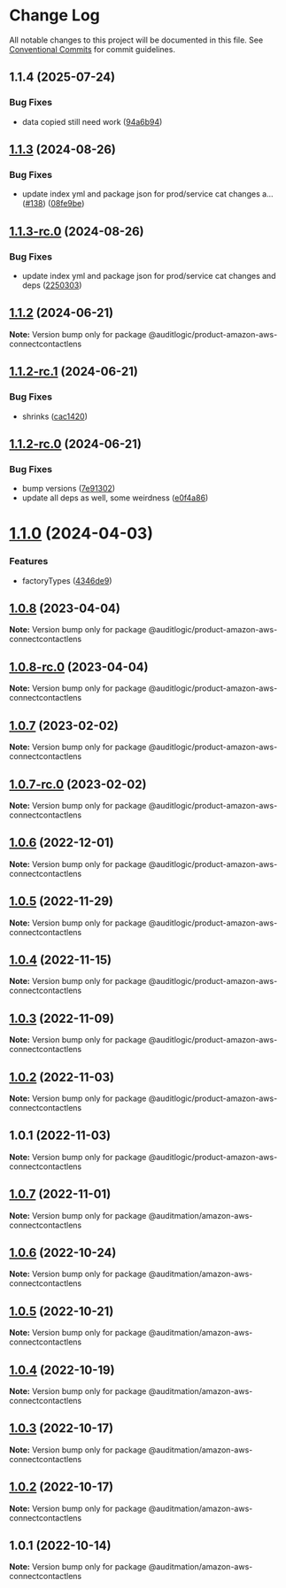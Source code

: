 # Change Log

All notable changes to this project will be documented in this file.
See [Conventional Commits](https://conventionalcommits.org) for commit guidelines.

## 1.1.4 (2025-07-24)


### Bug Fixes

* data copied still need work ([94a6b94](https://github.com/zerobias-org/product/commit/94a6b942fb0516367548599d739529536132755a))





## [1.1.3](https://github.com/auditlogic/product/compare/@auditlogic/product-amazon-aws-connectcontactlens@1.1.2...@auditlogic/product-amazon-aws-connectcontactlens@1.1.3) (2024-08-26)


### Bug Fixes

* update index yml and package json for prod/service cat changes a… ([#138](https://github.com/auditlogic/product/issues/138)) ([08fe9be](https://github.com/auditlogic/product/commit/08fe9beb1c8457462a19bc69caa02e6212d97e1a))





## [1.1.3-rc.0](https://github.com/auditlogic/product/compare/@auditlogic/product-amazon-aws-connectcontactlens@1.1.2...@auditlogic/product-amazon-aws-connectcontactlens@1.1.3-rc.0) (2024-08-26)


### Bug Fixes

* update index yml and package json for prod/service cat changes and deps ([2250303](https://github.com/auditlogic/product/commit/225030363a363608240135b7ebed386b28f01e4b))





## [1.1.2](https://github.com/auditlogic/product/compare/@auditlogic/product-amazon-aws-connectcontactlens@1.1.2-rc.1...@auditlogic/product-amazon-aws-connectcontactlens@1.1.2) (2024-06-21)

**Note:** Version bump only for package @auditlogic/product-amazon-aws-connectcontactlens





## [1.1.2-rc.1](https://github.com/auditlogic/product/compare/@auditlogic/product-amazon-aws-connectcontactlens@1.1.2-rc.0...@auditlogic/product-amazon-aws-connectcontactlens@1.1.2-rc.1) (2024-06-21)


### Bug Fixes

* shrinks ([cac1420](https://github.com/auditlogic/product/commit/cac14200fefcd8183ab69fe89a47bd3f70f563e9))





## [1.1.2-rc.0](https://github.com/auditlogic/product/compare/@auditlogic/product-amazon-aws-connectcontactlens@1.1.0...@auditlogic/product-amazon-aws-connectcontactlens@1.1.2-rc.0) (2024-06-21)


### Bug Fixes

* bump versions ([7e91302](https://github.com/auditlogic/product/commit/7e913023b8b312150ed7762c32fbbe616be71de5))
* update all deps as well, some weirdness ([e0f4a86](https://github.com/auditlogic/product/commit/e0f4a864714e2d3de6bbf3da014d5312fe53be2f))





# [1.1.0](https://github.com/auditlogic/product/compare/@auditlogic/product-amazon-aws-connectcontactlens@1.0.8...@auditlogic/product-amazon-aws-connectcontactlens@1.1.0) (2024-04-03)


### Features

* factoryTypes ([4346de9](https://github.com/auditlogic/product/commit/4346de92693aee892fccf725338ffc7b80ab182b))





## [1.0.8](https://github.com/auditlogic/product/compare/@auditlogic/product-amazon-aws-connectcontactlens@1.0.7...@auditlogic/product-amazon-aws-connectcontactlens@1.0.8) (2023-04-04)

**Note:** Version bump only for package @auditlogic/product-amazon-aws-connectcontactlens





## [1.0.8-rc.0](https://github.com/auditlogic/product/compare/@auditlogic/product-amazon-aws-connectcontactlens@1.0.7...@auditlogic/product-amazon-aws-connectcontactlens@1.0.8-rc.0) (2023-04-04)

**Note:** Version bump only for package @auditlogic/product-amazon-aws-connectcontactlens





## [1.0.7](https://github.com/auditlogic/product/compare/@auditlogic/product-amazon-aws-connectcontactlens@1.0.6...@auditlogic/product-amazon-aws-connectcontactlens@1.0.7) (2023-02-02)

**Note:** Version bump only for package @auditlogic/product-amazon-aws-connectcontactlens





## [1.0.7-rc.0](https://github.com/auditlogic/product/compare/@auditlogic/product-amazon-aws-connectcontactlens@1.0.6...@auditlogic/product-amazon-aws-connectcontactlens@1.0.7-rc.0) (2023-02-02)

**Note:** Version bump only for package @auditlogic/product-amazon-aws-connectcontactlens





## [1.0.6](https://github.com/auditlogic/product/compare/@auditlogic/product-amazon-aws-connectcontactlens@1.0.5...@auditlogic/product-amazon-aws-connectcontactlens@1.0.6) (2022-12-01)

**Note:** Version bump only for package @auditlogic/product-amazon-aws-connectcontactlens





## [1.0.5](https://github.com/auditlogic/product/compare/@auditlogic/product-amazon-aws-connectcontactlens@1.0.4...@auditlogic/product-amazon-aws-connectcontactlens@1.0.5) (2022-11-29)

**Note:** Version bump only for package @auditlogic/product-amazon-aws-connectcontactlens





## [1.0.4](https://github.com/auditlogic/product/compare/@auditlogic/product-amazon-aws-connectcontactlens@1.0.3...@auditlogic/product-amazon-aws-connectcontactlens@1.0.4) (2022-11-15)

**Note:** Version bump only for package @auditlogic/product-amazon-aws-connectcontactlens





## [1.0.3](https://github.com/auditlogic/product/compare/@auditlogic/product-amazon-aws-connectcontactlens@1.0.2...@auditlogic/product-amazon-aws-connectcontactlens@1.0.3) (2022-11-09)

**Note:** Version bump only for package @auditlogic/product-amazon-aws-connectcontactlens





## [1.0.2](https://github.com/auditlogic/product/compare/@auditlogic/product-amazon-aws-connectcontactlens@1.0.1...@auditlogic/product-amazon-aws-connectcontactlens@1.0.2) (2022-11-03)

**Note:** Version bump only for package @auditlogic/product-amazon-aws-connectcontactlens





## 1.0.1 (2022-11-03)

**Note:** Version bump only for package @auditlogic/product-amazon-aws-connectcontactlens





## [1.0.7](https://github.com/auditmation/store-content/compare/@auditmation/amazon-aws-connectcontactlens@1.0.6...@auditmation/amazon-aws-connectcontactlens@1.0.7) (2022-11-01)

**Note:** Version bump only for package @auditmation/amazon-aws-connectcontactlens





## [1.0.6](https://github.com/auditmation/store-content/compare/@auditmation/amazon-aws-connectcontactlens@1.0.5...@auditmation/amazon-aws-connectcontactlens@1.0.6) (2022-10-24)

**Note:** Version bump only for package @auditmation/amazon-aws-connectcontactlens





## [1.0.5](https://github.com/auditmation/store-content/compare/@auditmation/amazon-aws-connectcontactlens@1.0.4...@auditmation/amazon-aws-connectcontactlens@1.0.5) (2022-10-21)

**Note:** Version bump only for package @auditmation/amazon-aws-connectcontactlens





## [1.0.4](https://github.com/auditmation/store-content/compare/@auditmation/amazon-aws-connectcontactlens@1.0.3...@auditmation/amazon-aws-connectcontactlens@1.0.4) (2022-10-19)

**Note:** Version bump only for package @auditmation/amazon-aws-connectcontactlens





## [1.0.3](https://github.com/auditmation/store-content/compare/@auditmation/amazon-aws-connectcontactlens@1.0.2...@auditmation/amazon-aws-connectcontactlens@1.0.3) (2022-10-17)

**Note:** Version bump only for package @auditmation/amazon-aws-connectcontactlens





## [1.0.2](https://github.com/auditmation/store-content/compare/@auditmation/amazon-aws-connectcontactlens@1.0.1...@auditmation/amazon-aws-connectcontactlens@1.0.2) (2022-10-17)

**Note:** Version bump only for package @auditmation/amazon-aws-connectcontactlens





## 1.0.1 (2022-10-14)

**Note:** Version bump only for package @auditmation/amazon-aws-connectcontactlens
